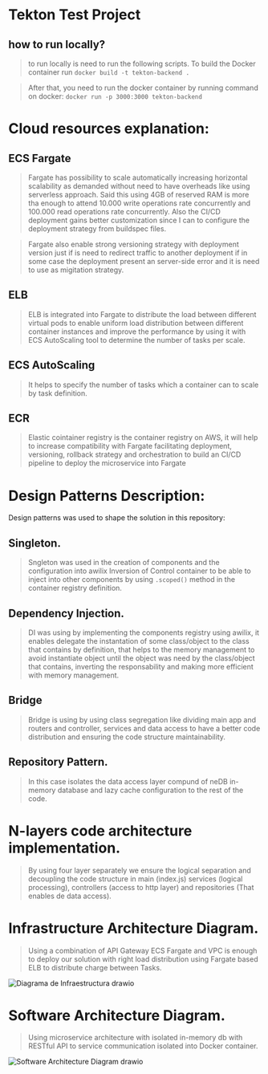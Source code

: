 # Tekton Test Project

## how to run locally?
 >to run locally is need to run the following scripts. To build the Docker container run
 >`docker build -t tekton-backend .`

 >After that, you need to run the docker container by running command on docker:
 >`docker run -p 3000:3000 tekton-backend`
 
#  Cloud resources explanation:
## ECS Fargate
>Fargate has possibility to scale automatically increasing horizontal scalability as demanded without need to have overheads like using serverless approach. Said this using 4GB of reserved RAM is more tha enough to attend 10.000 write operations rate concurrently and 100.000 read operations rate concurrently. Also the CI/CD deployment gains better customization since I can to configure the deployment strategy from buildspec files.


>Fargate also enable strong versioning strategy with deployment version just if is need to redirect traffic to another deployment if in some case the deployment present an server-side error and it is need to use as migitation strategy.

## ELB 
>ELB is integrated into Fargate to distribute the load between different virtual pods to enable uniform load distribution between different container instances and improve the performance by using it with ECS AutoScaling tool to determine the number of tasks per scale.

## ECS AutoScaling
> It helps to specify the number of tasks which a container can to scale by task definition.

## ECR
> Elastic cointainer registry is the container registry on AWS, it will help to increase compatibility with Fargate facilitating deployment, versioning, rollback strategy and orchestration to build an CI/CD pipeline to deploy the microservice into Fargate


# Design Patterns Description:
Design patterns was used to shape the solution in this repository:
## Singleton.
> Sngleton was used in the creation of components and the configuration into awilix Inversion of Control container to be able to inject into other components by using `.scoped()` method in the container registry definition.

## Dependency Injection.
 > DI was using by implementing the components registry using awilix, it enables delegate the instantation of some class/object to the class that contains by definition, that helps to the memory management to avoid instantiate object until the object was need by the class/object that contains, inverting the responsability and making more efficient with memory management.

## Bridge
> Bridge is using by using class segregation like dividing main app and routers and controller, services and data access to have a better code distribution and ensuring the code structure maintainability.

## Repository Pattern.
> In this case isolates the data access layer compund of neDB in-memory database and lazy cache configuration to the rest of the code.

# N-layers code architecture implementation.
 > By using four layer separately we ensure the logical separation and decoupling the code structure in main (index.js) services (logical processing), controllers (access to http layer) and repositories (That enables de data access).


# Infrastructure Architecture Diagram.
> Using a combination of API Gateway ECS Fargate and VPC is enough to deploy our solution with right load distribution using Fargate based ELB to distribute charge between Tasks.




![Diagrama de Infraestructura drawio](https://github.com/dsotoduque/tekton_backend/assets/17690605/b80b4a0f-d90e-46d6-96ab-986ff042b461)

# Software Architecture Diagram.
> Using microservice architecture with isolated in-memory db with RESTful API to service communication isolated into Docker container.



![Software Architecture Diagram drawio](https://github.com/dsotoduque/tekton_backend/assets/17690605/11ea27ee-46bc-48c8-a608-cd1e38b28f58)


